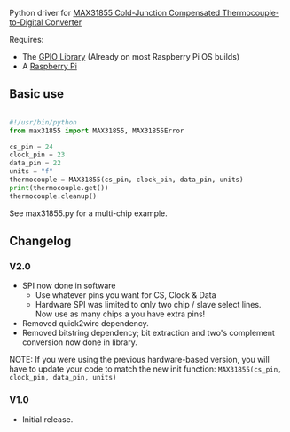Python driver for [MAX31855 Cold-Junction Compensated Thermocouple-to-Digital Converter](http://www.maximintegrated.com/datasheet/index.mvp/id/7273)

Requires:
- The [GPIO Library](https://code.google.com/p/raspberry-gpio-python/) (Already on most Raspberry Pi OS builds)
- A [Raspberry Pi](http://www.raspberrypi.org/)

## Basic use

```python

#!/usr/bin/python
from max31855 import MAX31855, MAX31855Error

cs_pin = 24
clock_pin = 23
data_pin = 22
units = "f"
thermocouple = MAX31855(cs_pin, clock_pin, data_pin, units)
print(thermocouple.get())
thermocouple.cleanup()

```

See max31855.py for a multi-chip example.

## Changelog

### V2.0

- SPI now done in software
    - Use whatever pins you want for CS, Clock & Data
    - Hardware SPI was limited to only two chip / slave select lines.  
      Now use as many chips a you have extra pins!
- Removed quick2wire dependency.
- Removed bitstring dependency; bit extraction and two's complement conversion now done in library.

NOTE: If you were using the previous hardware-based version, you will have to update your code to match the new init function:
`MAX31855(cs_pin, clock_pin, data_pin, units)`

### V1.0

- Initial release.